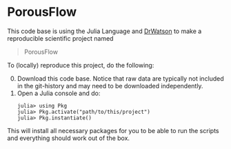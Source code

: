 # PorousFlow

This code base is using the Julia Language and [DrWatson](https://juliadynamics.github.io/DrWatson.jl/stable/)
to make a reproducible scientific project named
> PorousFlow

To (locally) reproduce this project, do the following:

0. Download this code base. Notice that raw data are typically not included in the
   git-history and may need to be downloaded independently.
1. Open a Julia console and do:
   ```
   julia> using Pkg
   julia> Pkg.activate("path/to/this/project")
   julia> Pkg.instantiate()
   ```

This will install all necessary packages for you to be able to run the scripts and
everything should work out of the box.
